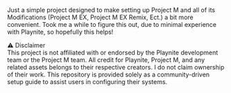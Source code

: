 Just a simple project designed to make setting up Project M and all of its Modifications (Project M EX, Project M EX Remix, Ect.) a bit more convenient. Took me a while to figure this out, due to minimal experience with Playnite, so hopefully this helps!


⚠️ Disclaimer   
This project is not affiliated with or endorsed by the Playnite development team or the Project M team. All credit for Playnite, Project M, and any related assets belongs to their respective creators. I do not claim ownership of their work. This repository is provided solely as a community-driven setup guide to assist users in configuring their systems.
